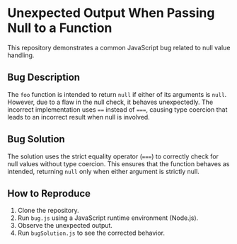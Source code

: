 # Unexpected Output When Passing Null to a Function

This repository demonstrates a common JavaScript bug related to null value handling.

## Bug Description
The `foo` function is intended to return `null` if either of its arguments is `null`. However, due to a flaw in the null check, it behaves unexpectedly.  The incorrect implementation uses `==` instead of `===`, causing type coercion that leads to an incorrect result when null is involved.

## Bug Solution
The solution uses the strict equality operator (`===`) to correctly check for null values without type coercion. This ensures that the function behaves as intended, returning `null` only when either argument is strictly null.

## How to Reproduce
1. Clone the repository.
2. Run `bug.js` using a JavaScript runtime environment (Node.js).
3. Observe the unexpected output.
4. Run `bugSolution.js` to see the corrected behavior.